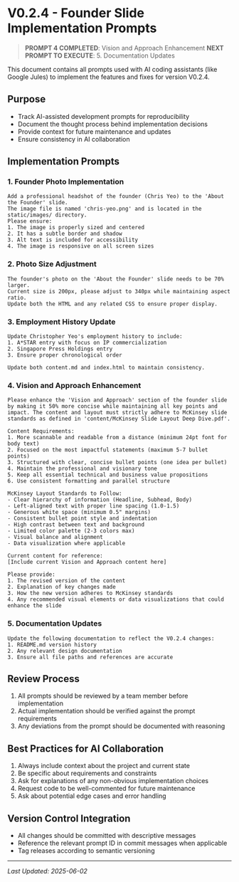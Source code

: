 # V0.2.4 - Founder Slide Implementation Prompts

> **PROMPT 4 COMPLETED**: Vision and Approach Enhancement
> **NEXT PROMPT TO EXECUTE**: 5. Documentation Updates

This document contains all prompts used with AI coding assistants (like Google Jules) to implement the features and fixes for version V0.2.4.

## Purpose
- Track AI-assisted development prompts for reproducibility
- Document the thought process behind implementation decisions
- Provide context for future maintenance and updates
- Ensure consistency in AI collaboration

## Implementation Prompts

### 1. Founder Photo Implementation
```
Add a professional headshot of the founder (Chris Yeo) to the 'About the Founder' slide.
The image file is named 'chris-yeo.png' and is located in the static/images/ directory.
Please ensure:
1. The image is properly sized and centered
2. It has a subtle border and shadow
3. Alt text is included for accessibility
4. The image is responsive on all screen sizes
```

### 2. Photo Size Adjustment
```
The founder's photo on the 'About the Founder' slide needs to be 70% larger.
Current size is 200px, please adjust to 340px while maintaining aspect ratio.
Update both the HTML and any related CSS to ensure proper display.
```

### 3. Employment History Update
```
Update Christopher Yeo's employment history to include:
1. A*STAR entry with focus on IP commercialization
2. Singapore Press Holdings entry
3. Ensure proper chronological order

Update both content.md and index.html to maintain consistency.
```

### 4. Vision and Approach Enhancement
```
Please enhance the 'Vision and Approach' section of the founder slide by making it 50% more concise while maintaining all key points and impact. The content and layout must strictly adhere to McKinsey slide standards as defined in 'content/McKinsey Slide Layout Deep Dive.pdf'.

Content Requirements:
1. More scannable and readable from a distance (minimum 24pt font for body text)
2. Focused on the most impactful statements (maximum 5-7 bullet points)
3. Structured with clear, concise bullet points (one idea per bullet)
4. Maintain the professional and visionary tone
5. Keep all essential technical and business value propositions
6. Use consistent formatting and parallel structure

McKinsey Layout Standards to Follow:
- Clear hierarchy of information (Headline, Subhead, Body)
- Left-aligned text with proper line spacing (1.0-1.5)
- Generous white space (minimum 0.5" margins)
- Consistent bullet point style and indentation
- High contrast between text and background
- Limited color palette (2-3 colors max)
- Visual balance and alignment
- Data visualization where applicable

Current content for reference:
[Include current Vision and Approach content here]

Please provide:
1. The revised version of the content
2. Explanation of key changes made
3. How the new version adheres to McKinsey standards
4. Any recommended visual elements or data visualizations that could enhance the slide
```

### 5. Documentation Updates
```
Update the following documentation to reflect the V0.2.4 changes:
1. README.md version history
2. Any relevant design documentation
3. Ensure all file paths and references are accurate
```

## Review Process
1. All prompts should be reviewed by a team member before implementation
2. Actual implementation should be verified against the prompt requirements
3. Any deviations from the prompt should be documented with reasoning

## Best Practices for AI Collaboration
1. Always include context about the project and current state
2. Be specific about requirements and constraints
3. Ask for explanations of any non-obvious implementation choices
4. Request code to be well-commented for future maintenance
5. Ask about potential edge cases and error handling

## Version Control Integration
- All changes should be committed with descriptive messages
- Reference the relevant prompt ID in commit messages when applicable
- Tag releases according to semantic versioning

---
*Last Updated: 2025-06-02*

